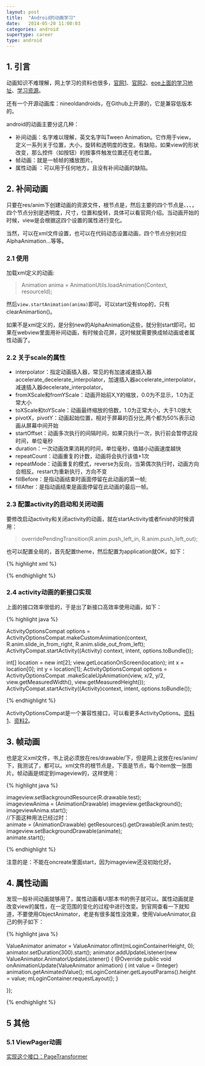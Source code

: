 ```yaml
---
layout: post
title:  "Android的动画学习"
date:   2014-05-20 11:00:03
categories: android
supertype: career
type: android
---
```


## 1. 引言

动画知识不难理解，网上学习的资料也很多，[官网1](http://developer.android.com/guide/topics/graphics/overview.html)、[官网2](http://developer.android.com/guide/topics/resources/animation-resource.html)、[eoe上面的学习地址](http://www.eoeandroid.com/thread-173194-1-1.html)、[学习资源](http://blog.csdn.net/singwhatiwanna/article/details/17841165)。

还有一个开源动画库：nineoldandroids，在Github上开源的，它是兼容低版本的。

android的动画主要分这几种：

- 补间动画：名字难以理解，英文名字叫Tween Animation。它作用于view，定义一系列关于位置，大小，旋转和透明度的改变。有缺陷，如果view的形状改变，那么控件（如按钮）的按事件触发位置还在老位置。
- 帧动画：就是一帧帧的播放图片。
- 属性动画 ：可以用于任何地方，且没有补间动画的缺陷。

## 2. 补间动画

只要在res/anim下创建动画的资源文件，根节点是<set>，然后主要的四个节点是<alpha>、<scale>、<translate>、<rotate>，四个节点分别是透明度，尺寸，位置和旋转，具体可以看官网介绍。当动画开始的时候，view是会根据这四个设置的属性进行变化。

当然，可以在xml文件设置，也可以在代码动态设置动画，四个节点分别对应AlphaAnimation...等等。  

### 2.1 使用

加载xml定义的动画:

>Animation anima = AnimationUtils.loadAnimation(Context, resourceId);

然后`view.startAnimation(anima)`即可。可以start没有stop的，只有clearAnimartion()。

如果不是xml定义的，是分别new的AlphaAnimation这些，就分别start即可。如果在webview里面用补间动画，有时候会花屏，这时候就需要换成帧动画或者属性动画了。  

### 2.2 关于scale的属性

- interpolator：指定动画插入器，常见的有加速减速插入器accelerate_decelerate_interpolator，加速插入器accelerate_interpolator，减速插入器decelerate_interpolator。  
- fromXScale和fromYScale：动画开始前X,Y的缩放，0.0为不显示，1.0为正常大小  
- toXScale和toYScale：动画最终缩放的倍数，1.0为正常大小，大于1.0放大  
- pivotX，pivotY：动画起始位置，相对于屏幕的百分比,两个都为50%表示动画从屏幕中间开始  
- startOffset：动画多次执行的间隔时间，如果只执行一次，执行前会暂停这段时间，单位毫秒  
- duration：一次动画效果消耗的时间，单位毫秒，值越小动画速度越快   
- repeatCount：动画重复的计数，动画将会执行该值+1次  
- repeatMode：动画重复的模式，reverse为反向，当第偶次执行时，动画方向会相反。restart为重新执行，方向不变  
- fillBefore：是指动画结束时画面停留在此动画的第一帧;  
- fillAfter：是指动画结束是画面停留在此动画的最后一帧。  

### 2.3 配置activity的启动和关闭动画

要修改启动activity和关闭activity的动画，就在startActivity或者finish的时候调用：

> overridePendingTransition(R.anim.push_left_in, R.anim.push_left_out);

也可以配置全局的，首先配置theme，然后配置为application就OK，如下：

{% highlight xml %}

<style name="AppTheme" parent="@android:style/Theme.NoTitleBar">  
    <!-- 设置没有标题 -->  
    <item name="android:windowNoTitle">true</item>  
    <!-- 设置activity切换动画 -->  
    <item name="android:windowAnimationStyle">@style/activityAnimation</item>  
</style>  

<!-- animation 样式 -->  
<style name="activityAnimation" parent="@android:style/Animation">  
    <item name="android:activityOpenEnterAnimation">@anim/push_left_in</item>  
    <item name="android:activityOpenExitAnimation">@anim/push_left_out</item>
    <item name="android:activityCloseEnterAnimation">@anim/push_right_in</item>
    <item name="android:activityCloseExitAnimation">@anim/push_right_out</item> 
</style>

{% endhighlight %}

### 2.4 activity动画的新接口实现

上面的接口效率很低的，于是出了新接口高效率使用动画，如下：

{% highlight java %}

ActivityOptionsCompat options = ActivityOptionsCompat.makeCustomAnimation(context,
                R.anim.slide_in_from_right, R.anim.slide_out_from_left);
ActivityCompat.startActivity((Activity) context, intent, options.toBundle());

int[] location = new int[2];
view.getLocationOnScreen(location);
int x = location[0];
int y = location[1];
ActivityOptionsCompat options = ActivityOptionsCompat
    .makeScaleUpAnimation(view, x/2, y/2, view.getMeasuredWidth(), view.getMeasuredHeight());
ActivityCompat.startActivity((Activity)context, intent, options.toBundle());

{% endhighlight %}

ActivityOptionsCompat是一个兼容性接口，可以看更多ActivityOptions。[资料1](http://www.cnblogs.com/tianzhijiexian/p/4087917.html)、[资料2](http://www.cnblogs.com/tianzhijiexian/p/4128045.html)。

## 3. 帧动画

也是定义xml文件，书上说必须放在res/drawable/下，但是网上说放在res/anim/下，我测试了，都可以。xml文件的根节点是<animation-list>，下面是<item>节点，每个item放一张图片。帧动画是绑定到imageview的，这样使用：

{% highlight java %}

imageview.setBackgroundResource(R.drawable.test);    
imageviewAnima = (AnimationDrawable) imageview.getBackground();    
imageviewAnima.start();     
//下面这种用法已经过时：  
animate = (AnimationDrawable) getResources().getDrawable(R.anim.test);   
imageview.setBackgroundDrawable(animate);    
animate.start(); 

{% endhighlight %}

注意的是：不能在oncreate里面start，因为imageview还没初始化好。  

## 4. 属性动画

发现一般补间动画就够用了，属性动画看UI那本书的例子就可以。属性动画就是改变view的属性，在一定范围的变化的过程中进行改变。到官网查看一下就知道，不要使用ObjectAnimator，老是有很多属性没效果，使用ValueAnimator,自己的例子如下：

{% highlight java %}

ValueAnimator animator = ValueAnimator.ofInt(mLoginContainerHeight, 0);
animator.setDuration(300).start();
animator.addUpdateListener(new ValueAnimator.AnimatorUpdateListener() {
	@Override
	public void onAnimationUpdate(ValueAnimator animation) {
		int value = (Integer) animation.getAnimatedValue();
		mLoginContainer.getLayoutParams().height = value;
		mLoginContainer.requestLayout();
	}

});

{% endhighlight %}

## 5 其他

### 5.1 ViewPager动画

[实现这个接口：PageTransformer](http://www.csdn123.com/html/topnews201408/88/5988.htm)
